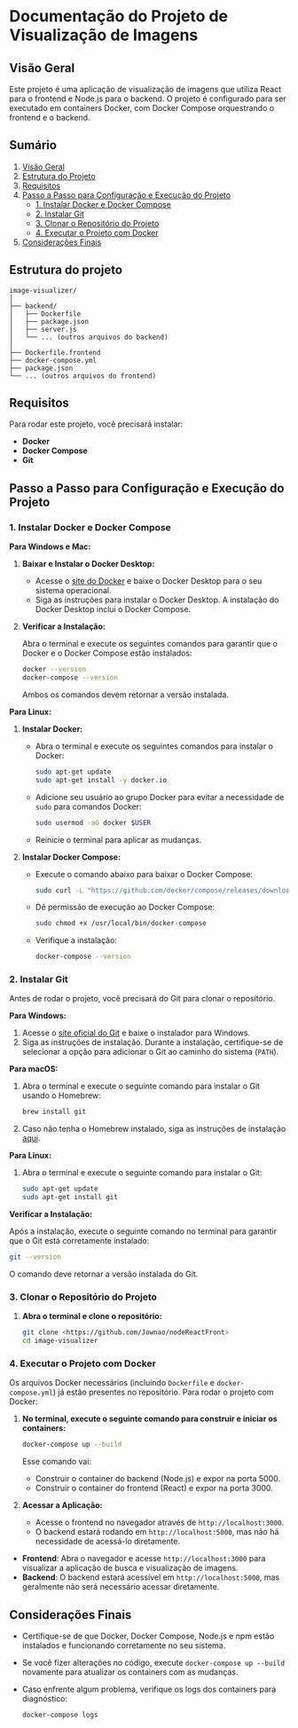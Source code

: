 # Documentação do Projeto de Visualização de Imagens

## Visão Geral

Este projeto é uma aplicação de visualização de imagens que utiliza React para o frontend e Node.js para o backend. O projeto é configurado para ser executado em containers Docker, com Docker Compose orquestrando o frontend e o backend.

## Sumário

1. [Visão Geral](#visão-geral)
2. [Estrutura do Projeto](#estrutura-do-projeto)
3. [Requisitos](#requisitos)
4. [Passo a Passo para Configuração e Execução do Projeto](#passo-a-passo-para-configuração-e-execução-do-projeto)
   - [1. Instalar Docker e Docker Compose](#1-instalar-docker-e-docker-compose)
   - [2. Instalar Git](#2-instalar-git)
   - [3. Clonar o Repositório do Projeto](#3-clonar-o-repositório-do-projeto)
   - [4. Executar o Projeto com Docker](#4-executar-o-projeto-com-docker)
5. [Considerações Finais](#considerações-finais)


## Estrutura do projeto
```
image-visualizer/
│
├── backend/
│   ├── Dockerfile
│   ├── package.json
│   ├── server.js
│   └── ... (outros arquivos do backend)
│
├── Dockerfile.frontend
├── docker-compose.yml
├── package.json
└── ... (outros arquivos do frontend)
```

## Requisitos

Para rodar este projeto, você precisará instalar:

- **Docker**
- **Docker Compose**
- **Git**

## Passo a Passo para Configuração e Execução do Projeto

### 1. Instalar Docker e Docker Compose

**Para Windows e Mac:**

1. **Baixar e Instalar o Docker Desktop:**

   - Acesse o [site do Docker](https://www.docker.com/products/docker-desktop) e baixe o Docker Desktop para o seu sistema operacional.
   - Siga as instruções para instalar o Docker Desktop. A instalação do Docker Desktop inclui o Docker Compose.

2. **Verificar a Instalação:**

   Abra o terminal e execute os seguintes comandos para garantir que o Docker e o Docker Compose estão instalados:

   ```bash
   docker --version
   docker-compose --version
   ```

   Ambos os comandos devem retornar a versão instalada.

**Para Linux:**

1. **Instalar Docker:**

   - Abra o terminal e execute os seguintes comandos para instalar o Docker:

     ```bash
     sudo apt-get update
     sudo apt-get install -y docker.io
     ```

   - Adicione seu usuário ao grupo Docker para evitar a necessidade de `sudo` para comandos Docker:

     ```bash
     sudo usermod -aG docker $USER
     ```

   - Reinicie o terminal para aplicar as mudanças.

2. **Instalar Docker Compose:**

   - Execute o comando abaixo para baixar o Docker Compose:

     ```bash
     sudo curl -L "https://github.com/docker/compose/releases/download/$(curl -s https://api.github.com/repos/docker/compose/releases/latest | grep tag_name | cut -d '"' -f 4)/docker-compose-$(uname -s)-$(uname -m)" -o /usr/local/bin/docker-compose
     ```

   - Dê permissão de execução ao Docker Compose:

     ```bash
     sudo chmod +x /usr/local/bin/docker-compose
     ```

   - Verifique a instalação:

     ```bash
     docker-compose --version
     ```

### 2. Instalar Git

Antes de rodar o projeto, você precisará do Git para clonar o repositório.

**Para Windows:**

1. Acesse o [site oficial do Git](https://git-scm.com/) e baixe o instalador para Windows.
2. Siga as instruções de instalação. Durante a instalação, certifique-se de selecionar a opção para adicionar o Git ao caminho do sistema (`PATH`).

**Para macOS:**

1. Abra o terminal e execute o seguinte comando para instalar o Git usando o Homebrew:

   ```bash
   brew install git
   ```

2. Caso não tenha o Homebrew instalado, siga as instruções de instalação [aqui](https://brew.sh/).

**Para Linux:**

1. Abra o terminal e execute o seguinte comando para instalar o Git:

   ```bash
   sudo apt-get update
   sudo apt-get install git
   ```

**Verificar a Instalação:**

Após a instalação, execute o seguinte comando no terminal para garantir que o Git está corretamente instalado:

```bash
git --version
```

O comando deve retornar a versão instalada do Git.


### 3. Clonar o Repositório do Projeto

1. **Abra o terminal e clone o repositório:**

   ```bash
   git clone <https://github.com/Jownao/nodeReactFront>
   cd image-visualizer
   ```

### 4. Executar o Projeto com Docker

Os arquivos Docker necessários (incluindo `Dockerfile` e `docker-compose.yml`) já estão presentes no repositório. Para rodar o projeto com Docker:

1. **No terminal, execute o seguinte comando para construir e iniciar os containers:**

   ```bash
   docker-compose up --build
   ```

   Esse comando vai:

   - Construir o container do backend (Node.js) e expor na porta 5000.
   - Construir o container do frontend (React) e expor na porta 3000.

2. **Acessar a Aplicação:**

   - Acesse o frontend no navegador através de `http://localhost:3000`.
   - O backend estará rodando em `http://localhost:5000`, mas não há necessidade de acessá-lo diretamente.

- **Frontend**: Abra o navegador e acesse `http://localhost:3000` para visualizar a aplicação de busca e visualização de imagens.
- **Backend**: O backend estará acessível em `http://localhost:5000`, mas geralmente não será necessário acessar diretamente.

## Considerações Finais

- Certifique-se de que Docker, Docker Compose, Node.js e npm estão instalados e funcionando corretamente no seu sistema.
- Se você fizer alterações no código, execute `docker-compose up --build` novamente para atualizar os containers com as mudanças.
- Caso enfrente algum problema, verifique os logs dos containers para diagnóstico:

  ```bash
  docker-compose logs
  ```
